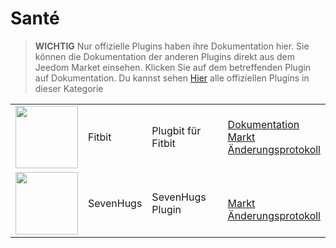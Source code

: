
# Santé


>**WICHTIG**
>Nur offizielle Plugins haben ihre Dokumentation hier. Sie können die Dokumentation der anderen Plugins direkt aus dem Jeedom Market einsehen. Klicken Sie auf dem betreffenden Plugin auf Dokumentation.
>Du kannst sehen [Hier](https://market.jeedom.com/index.php?v=d&p=market&type=plugin&categorie=health) alle offiziellen Plugins in dieser Kategorie


| | | | |
|--- | --- | --- | ---|
|<img src="fitbit/fitbit_icon.png" class="pluginLogo" width="100" />|Fitbit|Plugbit für Fitbit|[Dokumentation](fitbit/index.md)<br/>[Markt](https://market.jeedom.com/index.php?v=d&p=market_display&id=1018)<br/>[Änderungsprotokoll](fitbit/changelog.md)|
|<img src="sevenhugs/sevenhugs_icon.png" class="pluginLogo" width="100" />|SevenHugs|SevenHugs Plugin|<br/>[Markt](https://market.jeedom.com/index.php?v=d&p=market_display&id=2492)<br/>[Änderungsprotokoll](sevenhugs/changelog.md)|
